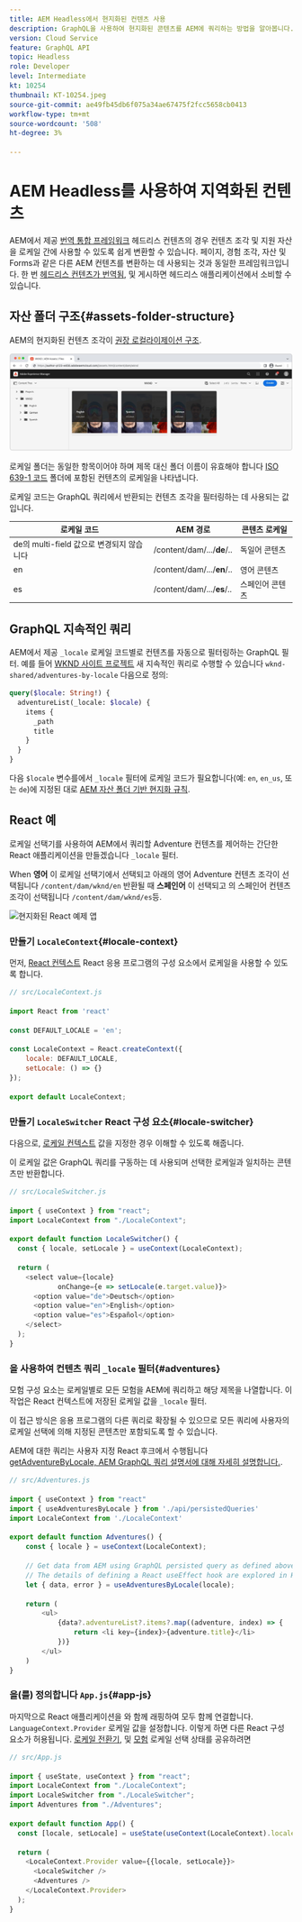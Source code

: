 ```yaml
---
title: AEM Headless에서 현지화된 컨텐츠 사용
description: GraphQL을 사용하여 현지화된 콘텐츠를 AEM에 쿼리하는 방법을 알아봅니다.
version: Cloud Service
feature: GraphQL API
topic: Headless
role: Developer
level: Intermediate
kt: 10254
thumbnail: KT-10254.jpeg
source-git-commit: ae49fb45db6f075a34ae67475f2fcc5658cb0413
workflow-type: tm+mt
source-wordcount: '508'
ht-degree: 3%

---
```



# AEM Headless를 사용하여 지역화된 컨텐츠

AEM에서 제공 [번역 통합 프레임워크](https://experienceleague.adobe.com/docs/experience-manager-cloud-service/content/sites/administering/reusing-content/translation/integration-framework.html) 헤드리스 컨텐츠의 경우 컨텐츠 조각 및 지원 자산을 로케일 간에 사용할 수 있도록 쉽게 변환할 수 있습니다. 페이지, 경험 조각, 자산 및 Forms과 같은 다른 AEM 컨텐츠를 변환하는 데 사용되는 것과 동일한 프레임워크입니다. 한 번 [헤드리스 컨텐츠가 번역됨](https://experienceleague.adobe.com/docs/experience-manager-cloud-service/content/headless/journeys/translation/overview.html), 및 게시하면 헤드리스 애플리케이션에서 소비할 수 있습니다.

## 자산 폴더 구조{#assets-folder-structure}

AEM의 현지화된 컨텐츠 조각이 [권장 로컬라이제이션 구조](https://experienceleague.adobe.com/docs/experience-manager-cloud-service/content/headless/journeys/translation/getting-started.html#recommended-structure).

![현지화된 AEM 자산 폴더](./assets/localized-content/asset-folders.jpg)

로케일 폴더는 동일한 항목이어야 하며 제목 대신 폴더 이름이 유효해야 합니다 [ISO 639-1 코드](https://en.wikipedia.org/wiki/List_of_ISO_639-1_codes) 폴더에 포함된 컨텐츠의 로케일을 나타냅니다.

로케일 코드는 GraphQL 쿼리에서 반환되는 컨텐츠 조각을 필터링하는 데 사용되는 값입니다.

| 로케일 코드 | AEM 경로 | 콘텐츠 로케일 |
|--------------------------------|----------|----------|
| de의 multi-field 값으로 변경되지 않습니다 | /content/dam/.../**de**/.. | 독일어 콘텐츠 |
| en | /content/dam/.../**en**/.. | 영어 콘텐츠 |
| es | /content/dam/.../**es**/.. | 스페인어 콘텐츠 |

## GraphQL 지속적인 쿼리

AEM에서 제공 `_locale` 로케일 코드별로 컨텐츠를 자동으로 필터링하는 GraphQL 필터. 예를 들어 [WKND 사이트 프로젝트](https://github.com/adobe/aem-guides-wknd) 새 지속적인 쿼리로 수행할 수 있습니다 `wknd-shared/adventures-by-locale` 다음으로 정의:

```graphql
query($locale: String!) {
  adventureList(_locale: $locale) {
    items {      
      _path
      title
    }
  }
}
```

다음 `$locale` 변수를에서 `_locale` 필터에 로케일 코드가 필요합니다(예: `en`, `en_us`, 또는 `de`)에 지정된 대로 [AEM 자산 폴더 기반 현지화 규칙](#assets-folder-structure).

## React 예

로케일 선택기를 사용하여 AEM에서 쿼리할 Adventure 컨텐츠를 제어하는 간단한 React 애플리케이션을 만들겠습니다 `_locale` 필터.

When __영어__ 이 로케일 선택기에서 선택되고 아래의 영어 Adventure 컨텐츠 조각이 선택됩니다 `/content/dam/wknd/en` 반환될 때 __스페인어__ 이 선택되고 의 스페인어 컨텐츠 조각이 선택됩니다 `/content/dam/wknd/es`등.

![현지화된 React 예제 앱](./assets/localized-content/react-example.png)

### 만들기 `LocaleContext`{#locale-context}

먼저, [React 컨텍스트](https://reactjs.org/docs/context.html) React 응용 프로그램의 구성 요소에서 로케일을 사용할 수 있도록 합니다.

```javascript
// src/LocaleContext.js

import React from 'react'

const DEFAULT_LOCALE = 'en';

const LocaleContext = React.createContext({
    locale: DEFAULT_LOCALE, 
    setLocale: () => {}
});

export default LocaleContext;
```

### 만들기 `LocaleSwitcher` React 구성 요소{#locale-switcher}

다음으로, [로케일 컨텍스트](#locale-context) 값을 지정한 경우 이해할 수 있도록 해줍니다.

이 로케일 값은 GraphQL 쿼리를 구동하는 데 사용되며 선택한 로케일과 일치하는 콘텐츠만 반환합니다.

```javascript
// src/LocaleSwitcher.js

import { useContext } from "react";
import LocaleContext from "./LocaleContext";

export default function LocaleSwitcher() {
  const { locale, setLocale } = useContext(LocaleContext);

  return (
    <select value={locale}
            onChange={e => setLocale(e.target.value)}>
      <option value="de">Deutsch</option>
      <option value="en">English</option>
      <option value="es">Español</option>
    </select>
  );
}
```

### 을 사용하여 컨텐츠 쿼리 `_locale` 필터{#adventures}

모험 구성 요소는 로케일별로 모든 모험을 AEM에 쿼리하고 해당 제목을 나열합니다. 이 작업은 React 컨텍스트에 저장된 로케일 값을 `_locale` 필터.

이 접근 방식은 응용 프로그램의 다른 쿼리로 확장될 수 있으므로 모든 쿼리에 사용자의 로케일 선택에 의해 지정된 콘텐츠만 포함되도록 할 수 있습니다.

AEM에 대한 쿼리는 사용자 지정 React 후크에서 수행됩니다 [getAdventureByLocale, AEM GraphQL 쿼리 설명서에 대해 자세히 설명합니다.](./aem-headless-sdk.md).

```javascript
// src/Adventures.js

import { useContext } from "react"
import { useAdventuresByLocale } from './api/persistedQueries'
import LocaleContext from './LocaleContext'

export default function Adventures() {
    const { locale } = useContext(LocaleContext);

    // Get data from AEM using GraphQL persisted query as defined above 
    // The details of defining a React useEffect hook are explored in How to > AEM Headless SDK
    let { data, error } = useAdventuresByLocale(locale);

    return (
        <ul>
            {data?.adventureList?.items?.map((adventure, index) => { 
                return <li key={index}>{adventure.title}</li>
            })}
        </ul>
    )
}
```

### 을(를) 정의합니다 `App.js`{#app-js}

마지막으로 React 애플리케이션을 와 함께 래핑하여 모두 함께 연결합니다. `LanguageContext.Provider` 로케일 값을 설정합니다. 이렇게 하면 다른 React 구성 요소가 허용됩니다. [로케일 전환기](#locale-switcher), 및 [모험](#adventures) 로케일 선택 상태를 공유하려면

```javascript
// src/App.js

import { useState, useContext } from "react";
import LocaleContext from "./LocaleContext";
import LocaleSwitcher from "./LocaleSwitcher";
import Adventures from "./Adventures";

export default function App() {
  const [locale, setLocale] = useState(useContext(LocaleContext).locale);

  return (
    <LocaleContext.Provider value={{locale, setLocale}}>
      <LocaleSwitcher />
      <Adventures />
    </LocaleContext.Provider>
  );
}
```
